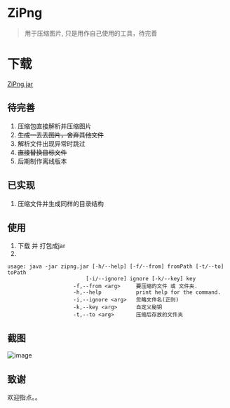 # ZiPng
> 用于压缩图片, 只是用作自己使用的工具，待完善

# 下载
[ZiPng.jar](http://7xs6lq.com1.z0.glb.clouddn.com/github/jar/ZiPng.jar)
## 待完善
1. 压缩包直接解析并压缩图片
2. ~~生成一丢丢图片，舍弃其他文件~~
3. 解析文件出现异常时跳过
4. ~~直接替换目标文件~~
5. 后期制作离线版本

## 已实现
1. 压缩文件并生成同样的目录结构

## 使用
1. 下载 并 打包成jar
2.
```shell
usage: java -jar zipng.jar [-h/--help] [-f/--from] fromPath [-t/--to] toPath
                         [-i/--ignore] ignore [-k/--key] key
                     -f,--from <arg>     要压缩的文件 或 文件夹.
                     -h,--help           print help for the command.
                     -i,--ignore <arg>   忽略文件名(正则)
                     -k,--key <arg>      自定义秘钥
                     -t,--to <arg>       压缩后存放的文件夹
```
## 截图
![image](http://7xs6lq.com1.z0.glb.clouddn.com/github/%E9%80%89%E5%8C%BA_017.png)

## 致谢
欢迎指点。。
